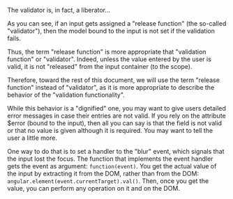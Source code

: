 The validator is, in fact, a liberator...

As you can see, if an input gets assigned a "release function" (the so-called "validator"), then the model bound to the input is not set if the validation fails.

Thus, the term "release function" is more appropriate that "validation function" or "validator". Indeed, unless the value entered by the user is valid, it is not "released" from the input container (to the scope).

Therefore, toward the rest of this document, we will use the term "release function" instead of "validator", as it is more appropriate to describe the behavior of the "validation functionality".

While this behavior is a "dignified" one, you may want to give users detailed error messages in case their entries are not valid. If you rely on the attribute $error (bound to the input), then all you can say is that the field is not valid or that no value is given although it is required. You may want to tell the user a little more.

One way to do that is to set a handler to the "blur" event, which signals that the input lost the focus. The function that implements the event handler gets the event as argument: `function(event)`. You get the actual value of the input by extracting it from the DOM, rather than from the DOM: `angular.element(event.currentTarget).val()`. Then, once you get the value, you can perform any operation on it and on the DOM.
